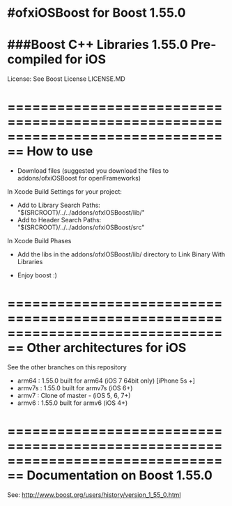 #ofxiOSBoost for Boost 1.55.0
============

###Boost C++ Libraries 1.55.0 Pre-compiled for iOS
================================================================================
License: See Boost License LICENSE.MD

================================================================================
How to use
================================================================================
- Download files (suggested you download the files to addons/ofxiOSBoost for openFrameworks)

In Xcode Build Settings for your project:
- Add to Library Search Paths: "$(SRCROOT)/../../addons/ofxIOSBoost/lib/"
- Add to Header Search Paths: "$(SRCROOT)/../../addons/ofxiOSBoost/src"


In Xcode Build Phases
- Add the libs in the addons/ofxIOSBoost/lib/ directory to Link Binary With Libraries

- Enjoy boost :)

================================================================================
Other architectures for iOS
================================================================================
See the other branches on this repository
- arm64 : 1.55.0 built for arm64 (iOS 7 64bit only) [iPhone 5s +]
- armv7s : 1.55.0 built for armv7s (iOS 6+)
- armv7 : Clone of master - (iOS 5, 6, 7+)
- armv6 : 1.55.0 built for armv6 (iOS 4+)

================================================================================
Documentation on Boost 1.55.0
================================================================================

See: http://www.boost.org/users/history/version_1_55_0.html